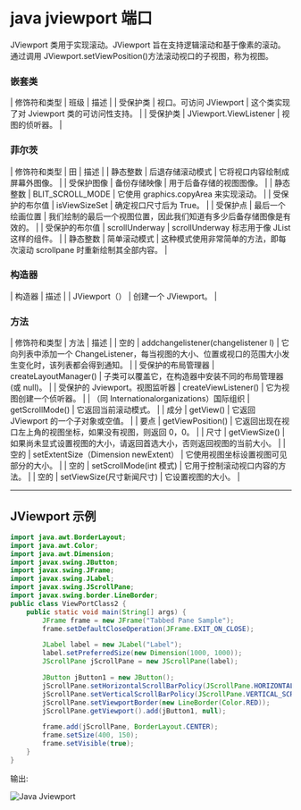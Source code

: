 # java jviewport 端口



JViewport 类用于实现滚动。JViewport 旨在支持逻辑滚动和基于像素的滚动。通过调用 JViewport.setViewPosition()方法滚动视口的子视图，称为视图。

### 嵌套类

| 修饰符和类型 | 班级 | 描述 |
| 受保护类 | 视口。可访问 JViewport | 这个类实现了对 Jviewport 类的可访问性支持。 |
| 受保护类 | JViewport.ViewListener | 视图的侦听器。 |

### 菲尔茨

| 修饰符和类型 | 田 | 描述 |
| 静态整数 | 后退存储滚动模式 | 它将视口内容绘制成屏幕外图像。 |
| 受保护图像 | 备份存储映像 | 用于后备存储的视图图像。 |
| 静态整数 | BLIT_SCROLL_MODE | 它使用 graphics.copyArea 来实现滚动。 |
| 受保护的布尔值 | isViewSizeSet | 确定视口尺寸后为 True。 |
| 受保护点 | 最后一个绘画位置 | 我们绘制的最后一个视图位置，因此我们知道有多少后备存储图像是有效的。 |
| 受保护的布尔值 | scrollUnderway | scrollUnderway 标志用于像 JList 这样的组件。 |
| 静态整数 | 简单滚动模式 | 这种模式使用非常简单的方法，即每次滚动 scrollpane 时重新绘制其全部内容。 |

### 构造器

| 构造器 | 描述 |
| JViewport（） | 创建一个 JViewport。 |

### 方法

| 修饰符和类型 | 方法 | 描述 |
| 空的 | addchangelistener(changelistener l) | 它向列表中添加一个 ChangeListener，每当视图的大小、位置或视口的范围大小发生变化时，该列表都会得到通知。 |
| 受保护的布局管理器 | createLayoutManager() | 子类可以覆盖它，在构造器中安装不同的布局管理器(或 null)。 |
| 受保护的 Jviewport。视图监听器 | createViewListener() | 它为视图创建一个侦听器。 |
| （同 Internationalorganizations）国际组织 | getScrollMode() | 它返回当前滚动模式。 |
| 成分 | getView() | 它返回 JViewport 的一个子对象或空值。 |
| 要点 | getViewPosition() | 它返回出现在视口左上角的视图坐标，如果没有视图，则返回 0，0。 |
| 尺寸 | getViewSize() | 如果尚未显式设置视图的大小，请返回首选大小，否则返回视图的当前大小。 |
| 空的 | setExtentSize（Dimension newExtent） | 它使用视图坐标设置视图可见部分的大小。 |
| 空的 | setScrollMode(int 模式) | 它用于控制滚动视口内容的方法。 |
| 空的 | setViewSize(尺寸新闻尺寸) | 它设置视图的大小。 |

* * *

## JViewport 示例

```java
import java.awt.BorderLayout;
import java.awt.Color;
import java.awt.Dimension;
import javax.swing.JButton;
import javax.swing.JFrame;
import javax.swing.JLabel;
import javax.swing.JScrollPane;
import javax.swing.border.LineBorder;
public class ViewPortClass2 {
	public static void main(String[] args) {
		JFrame frame = new JFrame("Tabbed Pane Sample");
		frame.setDefaultCloseOperation(JFrame.EXIT_ON_CLOSE);

		JLabel label = new JLabel("Label");
		label.setPreferredSize(new Dimension(1000, 1000));
		JScrollPane jScrollPane = new JScrollPane(label);

		JButton jButton1 = new JButton();
		jScrollPane.setHorizontalScrollBarPolicy(JScrollPane.HORIZONTAL_SCROLLBAR_ALWAYS);
		jScrollPane.setVerticalScrollBarPolicy(JScrollPane.VERTICAL_SCROLLBAR_ALWAYS);
		jScrollPane.setViewportBorder(new LineBorder(Color.RED));
		jScrollPane.getViewport().add(jButton1, null);

		frame.add(jScrollPane, BorderLayout.CENTER);
		frame.setSize(400, 150);
		frame.setVisible(true);
	}
}

```

输出:

![Java Jviewport ](../img/f9b3c59e324b629759820c3ab5f40708.png)